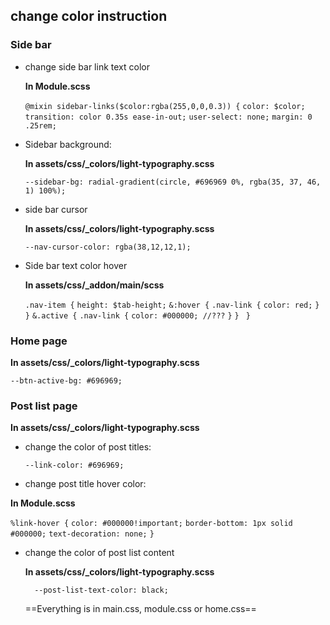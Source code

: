 ## change color instruction



### Side bar

- change side bar link text color

  **In Module.scss**

  `@mixin sidebar-links($color:rgba(255,0,0,0.3)) {`
  `color: $color;`
  `transition: color 0.35s ease-in-out;`
  `user-select: none;`
  `margin: 0 .25rem;`



- Sidebar background: 

  **In assets/css/_colors/light-typography.scss**

  `--sidebar-bg: radial-gradient(circle, #696969 0%, rgba(35, 37, 46, 1) 100%);`

- side bar cursor

  **In assets/css/_colors/light-typography.scss**

  ```--nav-cursor-color: rgba(38,12,12,1);```

- Side bar text color hover

  **In assets/css/_addon/main/scss**

    `.nav-item {`
      `height: $tab-height;`
      `&:hover {`
        `.nav-link {`
          `color: red;`
        `}`
      `}`
      `&.active {`
        `.nav-link {`
          `color: #000000; //???`
        `}`
      `}`
   ` }`

  

### Home page

**In assets/css/_colors/light-typography.scss**

  `--btn-active-bg: #696969;`



### Post list page

**In assets/css/_colors/light-typography.scss**

- change the color of post titles:

  `--link-color: #696969;`

- change post title hover color:

**In Module.scss**

`%link-hover {`
  `color: #000000!important;`
  `border-bottom: 1px solid #000000;`
  `text-decoration: none;`
`}`

- change the color of post list content

  **In assets/css/_colors/light-typography.scss**

  `  --post-list-text-color: black;`



  ==Everything is in main.css, module.css or home.css==

